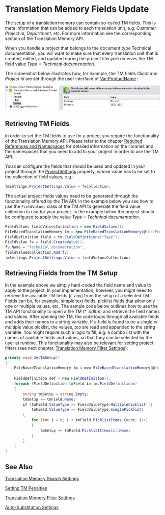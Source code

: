 Translation Memory Fields Update
==

The setup of a translation memory can contain so-called TM fields. This is meta information that can be added to each translation unit, e.g. *Customer, Project id, Department*, etc. For more information see the corresponding section of the Translation Memory API.

When you handle a project that belongs to the document type Technical documentation, you will want to make sure that every translation unit that is created, edited, and updated during the project lifecycle receives the TM field value *Type = Technical documentation*.

The screenshot below illustrates how, for example, the TM fields *Client* and *Project id* are set through the user interface of <Var:ProductName> :

![project_id](images/project_id.jpg)

Retrieving TM Fields
--

In order to set the TM fields to use for a project you require the functionality of the Translation Memory API. Please refer to the chapter [Required References and Namespaces](required_references_and_namespaces.md) for detailed information on the libraries and the namespaces that you need to add to your project in order to use the TM API.

You can configure the fields that should be used and updated in your project through the [ProjectSettings](../../api/projectautomation/Sdl.ProjectAutomation.Settings.TranslationMemorySettings.yml#Sdl_ProjectAutomation_Settings_TranslationMemorySettings_ProjectSettings) property, whose value has to be set to the collection of field values, e.g.:

```cs
tmSettings.ProjectSettings.Value = fvCollection;
```

The actual project fields values need to be generated through the functionality offered by the TM API. In the example below you see how to use the ```FieldValues``` class of the TM API to generate the field value collection to use for your project. In the example below the project should be configured to apply the value *Type = Technical documentation*.

```cs
FieldValues fieldValuesCollection = new FieldValues();
FileBasedTranslationMemory tm = new FileBasedTranslationMemory(@"c:\ProjectFiles\Tms\General En-De.sdltm");
FieldDefinition field = tm.FieldDefinitions["Type"];
FieldValue fv = field.CreateValue();
fv.Name = "Technical documentation";
fieldValuesCollection.Add(fv);
tmSettings.ProjectSettings.Value = fieldValuesCollection;
```

Retrieving Fields from the TM Setup
--

In the example above we simply hard-coded the field name and value to apply to the project. In your implementation, however, you might need to retrieve the available TM fields (if any) from the setup of a selected TM. Fields can be, for example, simple text fields, picklist fields that allow only one or multiple values, etc. The sample code below outlines how to use the TM API functionality to open a file TM (* *.sdltm*) and retrieve the field names and values. After opening the TM, the code loops through all available fields and adds their names to a string variable. If a field is found to be a single or multiple value picklist, the values, too are read and appended to the string variable. You might require such a logic to fill, e.g. a combo list with the names of available fields and values, so that they can be selected by the user at runtime. This functionality may also be relevant for setting project filters (see next chapter, [Translation Memory Filter Settings](translation_memory_filter_settings.md)).

```cs
private void GetTmSetup()
{
    FileBasedTranslationMemory tm = new FileBasedTranslationMemory(@"c:\ProjectFiles\Tms\General En-De.sdltm");

    FieldDefinition def = new FieldDefinition();
    foreach (FieldDefinition tmField in tm.FieldDefinitions)
    {
        string tmSetup = string.Empty;
        tmSetup += tmField.Name;
        if (tmField.ValueType == FieldValueType.MultiplePicklist ||
            tmField.ValueType == FieldValueType.SinglePicklist)
        {
            for (int i = 0; i < tmField.PicklistItems.Count; i++)
            {
                tmSetup += tmField.PicklistItems[i].Name;
            }
        }
    }
}
```

See Also
--



[Translation Memory Search Settings](translation_memory_search_settings.md)

[Setting TM Penalties](setting_tm_penalties.md)

[Translation Memory Filter Settings](translation_memory_filter_settings.md)

[Auto-Substitution Settings](auto_substitution_settings.md)